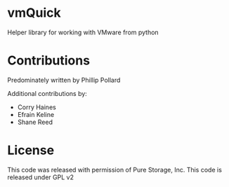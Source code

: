 # vmQuick
Helper library for working with VMware from python

# Contributions

Predominately written by Phillip Pollard

Additional contributions by:
 - Corry Haines
 - Efrain Keline
 - Shane Reed

# License
This code was released with permission of Pure Storage, Inc.
This code is released under GPL v2
